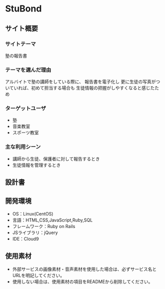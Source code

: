 # StuBond

## サイト概要
### サイトテーマ
塾の報告書

### テーマを選んだ理由
アルバイトで塾の講師をしている際に、
報告書を電子化し
更に生徒の写真がついていれば、初めて担当する場合も
生徒情報の把握がしやすくなると感じたため

### ターゲットユーザ
- 塾
- 音楽教室
- スポーツ教室

### 主な利用シーン
- 講師から生徒、保護者に対して報告するとき
- 生徒情報を管理するとき

## 設計書

## 開発環境
- OS：Linux(CentOS)
- 言語：HTML,CSS,JavaScript,Ruby,SQL
- フレームワーク：Ruby on Rails
- JSライブラリ：jQuery
- IDE：Cloud9

## 使用素材
- 外部サービスの画像素材・音声素材を使用した場合は、必ずサービス名とURLを明記してください。
- 使用しない場合は、使用素材の項目をREADMEから削除してください。